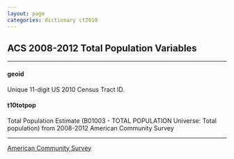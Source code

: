 ```yaml
---
layout: page
categories: dictionary ct2010
---
```


## ACS 2008-2012 Total Population Variables

---

#### **geoid**
Unique 11-digit US 2010 Census Tract ID.


#### **t10totpop**
Total Population Estimate (B01003 - TOTAL POPULATION Universe: Total population) from 2008-2012 American Community Survey

---
[American Community Survey](http://factfinder.census.gov/faces/nav/jsf/pages/searchresults.xhtml?refresh=t#)